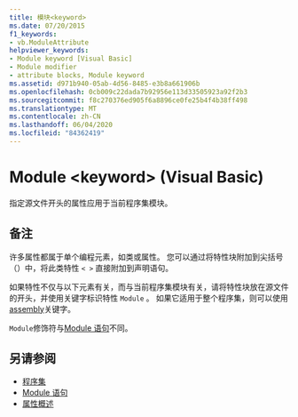 ```yaml
---
title: 模块<keyword>
ms.date: 07/20/2015
f1_keywords:
- vb.ModuleAttribute
helpviewer_keywords:
- Module keyword [Visual Basic]
- Module modifier
- attribute blocks, Module keyword
ms.assetid: d971b940-05ab-4d56-8485-e3b8a661906b
ms.openlocfilehash: 0cb009c22dada7b92956e113d33505923a92f2b3
ms.sourcegitcommit: f8c270376ed905f6a8896ce0fe25b4f4b38ff498
ms.translationtype: MT
ms.contentlocale: zh-CN
ms.lasthandoff: 06/04/2020
ms.locfileid: "84362419"
---
```

# <a name="module-keyword-visual-basic"></a>Module \<keyword> (Visual Basic)
指定源文件开头的属性应用于当前程序集模块。  
  
## <a name="remarks"></a>备注  
 许多属性都属于单个编程元素，如类或属性。 您可以通过将特性块附加到尖括号（）中，将此类特性 `< >` 直接附加到声明语句。  
  
 如果特性不仅与以下元素有关，而与当前程序集模块有关，请将特性块放在源文件的开头，并使用关键字标识特性 `Module` 。 如果它适用于整个程序集，则可以使用[assembly](assembly.md)关键字。  
  
 `Module`修饰符与[Module 语句](../statements/module-statement.md)不同。  
  
## <a name="see-also"></a>另请参阅

- [程序集](assembly.md)
- [Module 语句](../statements/module-statement.md)
- [属性概述](../../programming-guide/concepts/attributes/index.md)
